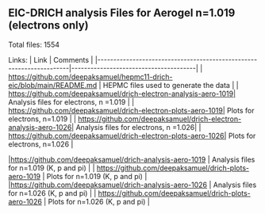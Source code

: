 ## EIC-DRICH analysis Files for Aerogel n=1.019 (electrons only)

Total files: 1554

Links:
| Link                                                                | Comments                              |
|---------------------------------------------------------------------|---------------------------------------|
| https://github.com/deepaksamuel/hepmc11-drich-eic/blob/main/README.md | HEPMC files used to generate the data |
| https://github.com/deepaksamuel/drich-electron-analysis-aero-1019| Analysis files for electrons, n =1.019 |
| https://github.com/deepaksamuel/drich-electron-plots-aero-1019| Plots for electrons, n=1.019 |
| https://github.com/deepaksamuel/drich-electron-analysis-aero-1026| Analysis files for electrons, n =1.026|
| https://github.com/deepaksamuel/drich-electron-plots-aero-1026| Plots for electrons, n=1.026  |


|https://github.com/deepaksamuel/drich-analysis-aero-1019                                                                     | Analysis files for n=1.019   (K, p and pi)                                   |
| https://github.com/deepaksamuel/drich-plots-aero-1019                                                                    |  Plots for n=1.019           (K, p and pi)                            |
|https://github.com/deepaksamuel/drich-analysis-aero-1026                                                                     | Analysis files for n=1.026    (K, p and pi)                                    |
| https://github.com/deepaksamuel/drich-plots-aero-1026                                                                   |  Plots for n=1.026         (K, p and pi)                             |
